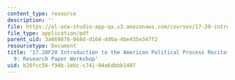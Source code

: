 ```yaml
---
content_type: resource
description: ''
file: https://ol-ocw-studio-app-qa.s3.amazonaws.com/courses/17-20-introduction-to-the-american-political-process-fall-2020/b26fcc56f94b1ebcc74104a6dbbb1407_MIT17_20F20_rec9.pdf
file_type: application/pdf
parent_uid: 3a669878-068d-d164-dd6a-4be435e347f2
resourcetype: Document
title: '17.20F20 Introduction to the American Political Process Recitation Slides
  9: Research Paper Workshop'
uid: b26fcc56-f94b-1ebc-c741-04a6dbbb1407
---
```

